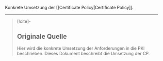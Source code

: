 Konkrete Umsetzung der [[Certificate Policy|Certificate Policy]].

---

> [!cite]-
> ## Originale Quelle
> Hier wird die konkrete Umsetzung der Anforderungen in die PKI beschrieben. Dieses Dokument beschreibt die Umsetzung der CP.